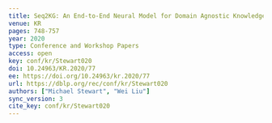 ```yaml
---
title: Seq2KG: An End-to-End Neural Model for Domain Agnostic Knowledge Graph (not Text Graph) Construction from Text.
venue: KR
pages: 748-757
year: 2020
type: Conference and Workshop Papers
access: open
key: conf/kr/Stewart020
doi: 10.24963/KR.2020/77
ee: https://doi.org/10.24963/kr.2020/77
url: https://dblp.org/rec/conf/kr/Stewart020
authors: ["Michael Stewart", "Wei Liu"]
sync_version: 3
cite_key: conf/kr/Stewart020
---
```

